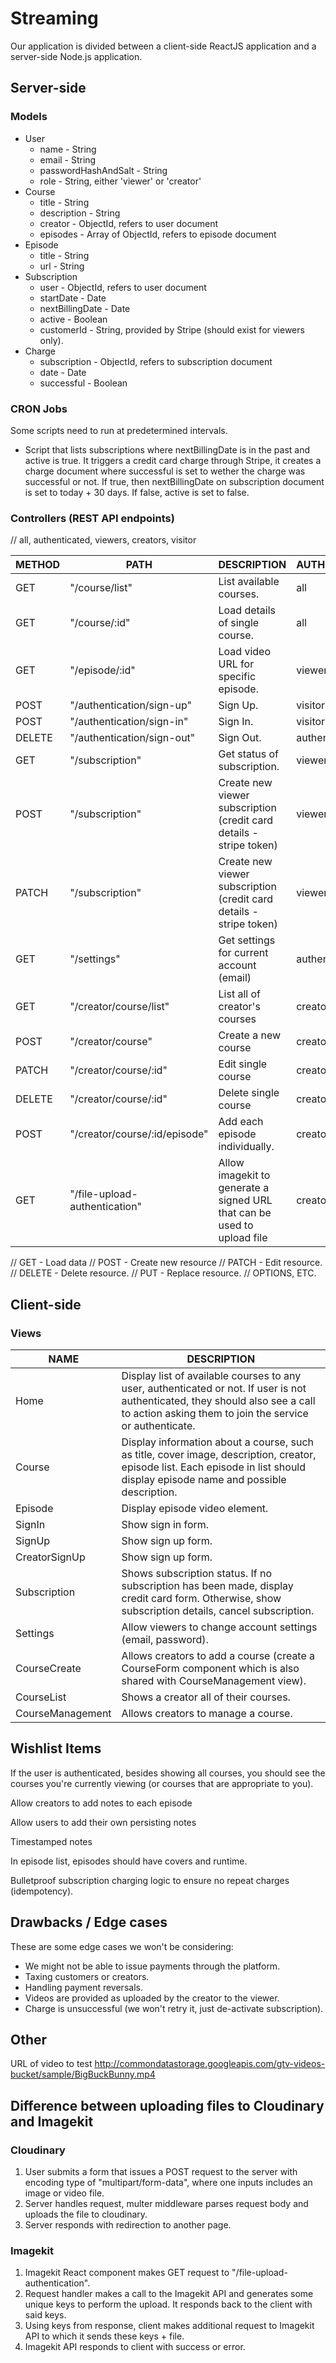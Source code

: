 # Streaming

Our application is divided between a client-side ReactJS application and a server-side Node.js application.

## Server-side

### Models

- User
  - name - String
  - email - String
  - passwordHashAndSalt - String
  - role - String, either 'viewer' or 'creator'
- Course
  - title - String
  - description - String
  - creator - ObjectId, refers to user document
  - episodes - Array of ObjectId, refers to episode document
- Episode
  - title - String
  - url - String
- Subscription
  - user - ObjectId, refers to user document
  - startDate - Date
  - nextBillingDate - Date
  - active - Boolean
  - customerId - String, provided by Stripe (should exist for viewers only).
- Charge
  - subscription - ObjectId, refers to subscription document
  - date - Date
  - successful - Boolean

### CRON Jobs

Some scripts need to run at predetermined intervals.

- Script that lists subscriptions where nextBillingDate is in the past and active is true. It triggers a credit card charge through Stripe, it creates a charge document where successful is set to wether the charge was successful or not. If true, then nextBillingDate on subscription document is set to today + 30 days. If false, active is set to false.

### Controllers (REST API endpoints)

// all, authenticated, viewers, creators, visitor

| METHOD | PATH                          | DESCRIPTION                                                             | AUTHENTICATION |
| ------ | ----------------------------- | ----------------------------------------------------------------------- | -------------- |
| GET    | "/course/list"                | List available courses.                                                 | all            |
| GET    | "/course/:id"                 | Load details of single course.                                          | all            |
| GET    | "/episode/:id"                | Load video URL for specific episode.                                    | viewers        |
| POST   | "/authentication/sign-up"     | Sign Up.                                                                | visitor        |
| POST   | "/authentication/sign-in"     | Sign In.                                                                | visitor        |
| DELETE | "/authentication/sign-out"    | Sign Out.                                                               | authenticated  |
| GET    | "/subscription"               | Get status of subscription.                                             | viewers        |
| POST   | "/subscription"               | Create new viewer subscription (credit card details - stripe token)     | viewers        |
| PATCH  | "/subscription"               | Create new viewer subscription (credit card details - stripe token)     | viewers        |
| GET    | "/settings"                   | Get settings for current account (email)                                | authenticated  |
| GET    | "/creator/course/list"        | List all of creator's courses                                           | creators       |
| POST   | "/creator/course"             | Create a new course                                                     | creators       |
| PATCH  | "/creator/course/:id"         | Edit single course                                                      | creators       |
| DELETE | "/creator/course/:id"         | Delete single course                                                    | creators       |
| POST   | "/creator/course/:id/episode" | Add each episode individually.                                          | creators       |
| GET    | "/file-upload-authentication" | Allow imagekit to generate a signed URL that can be used to upload file | creators       |

// GET - Load data
// POST - Create new resource
// PATCH - Edit resource.
// DELETE - Delete resource.
// PUT - Replace resource.
// OPTIONS, ETC.

## Client-side

### Views

| NAME             | DESCRIPTION                                                                                                                                                                               |
| ---------------- | ----------------------------------------------------------------------------------------------------------------------------------------------------------------------------------------- |
| Home             | Display list of available courses to any user, authenticated or not. If user is not authenticated, they should also see a call to action asking them to join the service or authenticate. |
| Course           | Display information about a course, such as title, cover image, description, creator, episode list. Each episode in list should display episode name and possible description.            |
| Episode          | Display episode video element.                                                                                                                                                            |
| SignIn           | Show sign in form.                                                                                                                                                                        |
| SignUp           | Show sign up form.                                                                                                                                                                        |
| CreatorSignUp    | Show sign up form.                                                                                                                                                                        |
| Subscription     | Shows subscription status. If no subscription has been made, display credit card form. Otherwise, show subscription details, cancel subscription.                                         |
| Settings         | Allow viewers to change account settings (email, password).                                                                                                                               |
| CourseCreate     | Allows creators to add a course (create a CourseForm component which is also shared with CourseManagement view).                                                                          |
| CourseList       | Shows a creator all of their courses.                                                                                                                                                     |
| CourseManagement | Allows creators to manage a course.                                                                                                                                                       |

## Wishlist Items

If the user is authenticated, besides showing all courses, you should see the courses you're currently viewing (or courses that are appropriate to you).

Allow creators to add notes to each episode

Allow users to add their own persisting notes

Timestamped notes

In episode list, episodes should have covers and runtime.

Bulletproof subscription charging logic to ensure no repeat charges (idempotency).

## Drawbacks / Edge cases

These are some edge cases we won't be considering:

- We might not be able to issue payments through the platform.
- Taxing customers or creators.
- Handling payment reversals.
- Videos are provided as uploaded by the creator to the viewer.
- Charge is unsuccessful (we won't retry it, just de-activate subscription).

## Other

URL of video to test
http://commondatastorage.googleapis.com/gtv-videos-bucket/sample/BigBuckBunny.mp4

## Difference between uploading files to Cloudinary and Imagekit

### Cloudinary

1. User submits a form that issues a POST request to the server with encoding type of "multipart/form-data", where one inputs includes an image or video file.
2. Server handles request, multer middleware parses request body and uploads the file to cloudinary.
3. Server responds with redirection to another page.

### Imagekit

1. Imagekit React component makes GET request to "/file-upload-authentication".
2. Request handler makes a call to the Imagekit API and generates some unique keys to perform the upload. It responds back to the client with said keys.
3. Using keys from response, client makes additional request to Imagekit API to which it sends these keys + file.
4. Imagekit API responds to client with success or error.
